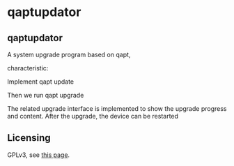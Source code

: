 # qaptupdator



## qaptupdator

 A system upgrade program based on qapt, 

 characteristic: 

 Implement qapt update 

 Then we run qapt upgrade 

 The related upgrade interface is implemented to show the  upgrade progress and content. After the upgrade, the device can be  restarted 

## Licensing

GPLv3, see [this page](https://www.gnu.org/licenses/gpl-3.0.en.html).